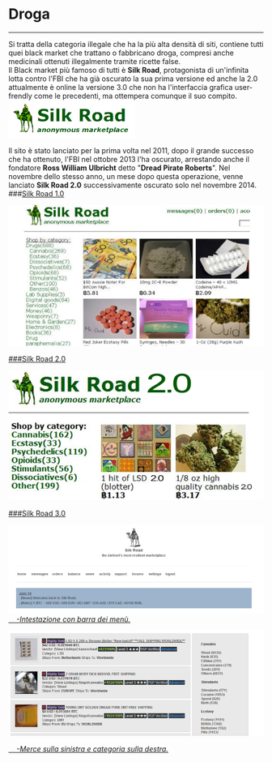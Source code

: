 # Droga
---
Si tratta della categoria illegale che ha la più alta densità di siti, contiene tutti quei black market che trattano o fabbricano droga, compresi anche medicinali ottenuti illegalmente tramite ricette false.<br>
Il Black market più famoso di tutti è **Silk Road**, protagonista di un'infinita lotta contro l'FBI che ha già oscurato la sua prima versione ed anche la 2.0 attualmente è online la versione 3.0 che non ha l'interfaccia grafica user-frendly come le precedenti, ma ottempera comunque il suo compito.
![](silkroad.png)

Il sito è stato lanciato per la prima volta nel 2011, dopo il grande successo che ha ottenuto, l'FBI nel ottobre 2013 l'ha oscurato, arrestando anche il fondatore **Ross William Ulbricht** detto "**Dread Pirate Roberts**". Nel novembre dello stesso anno, un mese dopo questa operazione, venne lanciato **Silk Road 2.0** successivamente oscurato solo nel novembre 2014.
<br/>
###<u>Silk Road 1.0<u/>
    
![](silk-road-header.jpg)

###<u>Silk Road 2.0<u/>

![](silk-road-2.png)

###<u>Silk Road 3.0<u/>

![](silk3.PNG)
&nbsp;&nbsp;&nbsp; *-Intestazione con barra dei menù.*

![](silk3.1.PNG)

&nbsp;&nbsp;&nbsp; *-Merce sulla sinistra e categoria sulla destra.*